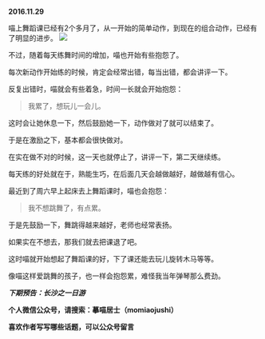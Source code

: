 
**2016.11.29**

喵上舞蹈课已经有2个多月了，从一开始的简单动作，到现在的组合动作，已经有了明显的进步。
![](http://upload-images.jianshu.io/upload_images/51001-1b4f4411cf718162.jpg)


不过，随着每天练舞时间的增加，喵也开始有些抱怨了。

每次新动作开始练的时候，肯定会经常出错，每当出错，都会讲评一下。

反复出错时，喵就会有些着急，时间一长就会开始抱怨：
>我累了，想玩儿一会儿。


这时会让她休息一下，然后鼓励她一下，动作做对了就可以结束了。

于是在激励之下，基本都会很快做对。

在实在做不对的时候，这一天也就停止了，讲评一下，第二天继续练。

每天练的好处就在于，熟能生巧，在后面几天会越做越好，越做越有信心。

最近到了周六早上起床去上舞蹈课时，喵也会抱怨：
>我不想跳舞了，有点累。


于是先鼓励一下，舞跳得越来越好，老师也经常表扬。

如果实在不想去，那我们就去把课退了吧。

这时喵就开始想起了舞蹈课的好，下了课还能去玩儿旋转木马等等。

像喵这样爱跳舞的孩子，也一样会抱怨累，难怪我当年弹琴那么费劲。


***下期预告：长沙之一日游***


**个人微信公众号，请搜索：摹喵居士（momiaojushi）**

**喜欢作者写写哪些话题，可以公众号留言**
